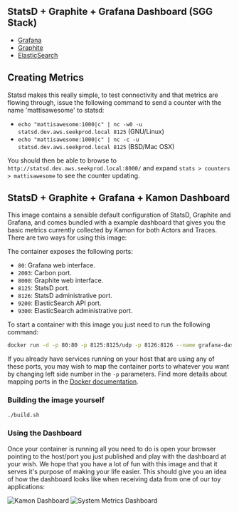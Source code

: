 StatsD + Graphite + Grafana Dashboard (SGG Stack)
-------------------------------------------------

* [Grafana](http://metrics.dev.aws.seekprod.local/)
* [Graphite](http://metrics.dev.aws.seekprod.local:8000/)
* [ElasticSearch](http://metrics.dev.aws.seekprod.local/elasticsearch/)

## Creating Metrics

Statsd makes this really simple, to test connectivity and that metrics are flowing through, issue the following command to send a counter with the name 'mattisawesome' to statsd:

* `echo "mattisawesome:1000|c" | nc -w0 -u statsd.dev.aws.seekprod.local 8125` (GNU/Linux)
* `echo "mattisawesome:1000|c" | nc -c -u statsd.dev.aws.seekprod.local 8125` (BSD/Mac OSX)

You should then be able to browse to `http://statsd.dev.aws.seekprod.local:8000/` and expand `stats > counters > mattisawesome` to see the counter updating.

StatsD + Graphite + Grafana + Kamon Dashboard
---------------------------------------------

This image contains a sensible default configuration of StatsD, Graphite and Grafana, and comes bundled with a example
dashboard that gives you the basic metrics currently collected by Kamon for both Actors and Traces. There are two ways
for using this image:

The container exposes the following ports:

- `80`: Grafana web interface.
- `2003`: Carbon port.
- `8000`: Graphite web interface.
- `8125`: StatsD port.
- `8126`: StatsD administrative port.
- `9200`: ElasticSearch API port.
- `9300`: ElasticSearch administrative port.

To start a container with this image you just need to run the following command:

```bash
docker run -d -p 80:80 -p 8125:8125/udp -p 8126:8126 --name grafana-dashboard sgg
```

If you already have services running on your host that are using any of these ports, you may wish to map the container
ports to whatever you want by changing left side number in the `-p` parameters. Find more details about mapping ports
in the [Docker documentation](http://docs.docker.io/use/port_redirection/#port-redirection).


### Building the image yourself ###

```bash
./build.sh
```

### Using the Dashboard ###

Once your container is running all you need to do is open your browser pointing to the host/port you just published and
play with the dashboard at your wish. We hope that you have a lot of fun with this image and that it serves it's
purpose of making your life easier. This should give you an idea of how the dashboard looks like when receiving data
from one of our toy applications:

![Kamon Dashboard](http://kamon.io/assets/img/kamon-statsd-grafana.png)
![System Metrics Dashboard](http://kamon.io/assets/img/kamon-system-metrics.png)
